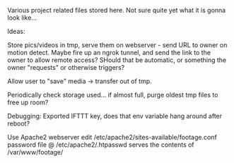Various project related files stored here. Not sure quite yet what it is gonna look like...


Ideas:

Store pics/videos in tmp, serve them on webserver - send URL to owner on motion detect. Maybe fire up an ngrok tunnel, and send the link to the owner to allow remote access? SHould that be automatic, or something the owner "requests" or otherwise triggers?

Allow user to "save" media -> transfer out of tmp. 

Periodically check storage used... if almost full, purge oldest tmp files to free up room?

Debugging:
Exported IFTTT key, does that env variable hang around after reboot?


Use Apache2 webserver
    edit /etc/apache2/sites-available/footage.conf
    password file @ /etc/apache2/.htpasswd
    serves the contents of /var/www/footage/